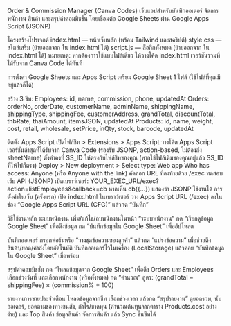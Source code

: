 Order & Commission Manager (Canva Codes)
เว็บแอปสำหรับบันทึกออเดอร์ จัดการพนักงาน สินค้า และสรุปค่าคอมมิชชั่น โดยเชื่อมต่อ Google Sheets ผ่าน Google Apps Script (JSONP)

โครงสร้างโปรเจกต์
index.html — หน้าเว็บหลัก (พร้อม Tailwind และสคริปต์)
style.css — สไตล์เสริม (ย้ายออกจาก  ใน index.html ได้)
script.js — ล็อกิกทั้งหมด (ย้ายออกจาก  ใน index.html ได้)
หมายเหตุ: หากต้องการใช้แบบไฟล์เดียว ให้วางโค้ด index.html เวอร์ชันรวมที่ได้รับจาก Canva Code ได้ทันที

การตั้งค่า Google Sheets และ Apps Script
เตรียม Google Sheet 1 ไฟล์ (ใช้ไฟล์ที่คุณมีอยู่แล้วก็ได้)

สร้าง 3 ชีท:
Employees: id, name, commission, phone, updatedAt
Orders: orderNo, orderDate, customerName, adminName, shippingName, shippingType, shippingFee, customerAddress, grandTotal, discountTotal, thbRate, thaiAmount, itemsJSON, updatedAt
Products: id, name, weight, cost, retail, wholesale, setPrice, inQty, stock, barcode, updatedAt

ติดตั้ง Apps Script
เปิดไฟล์ชีท > Extensions > Apps Script
วางโค้ด Apps Script เวอร์ชันล่าสุดที่ได้รับจาก Canva Code (รองรับ JSONP, action-based, ไม่ต้องส่ง sheetName)
ตั้งค่าคงที่ SS_ID ให้ตรงกับไฟล์ชีทของคุณ (หากใช้ไฟล์เดิมของคุณอยู่แล้ว SS_ID ที่ให้ไปก็ตรง)
Deploy > New deployment > Select type: Web app
Who has access: Anyone (หรือ Anyone with the link)
คัดลอก URL ที่ลงท้ายด้วย /exec
ทดสอบเว็บ API (JSONP)
เปิดเบราว์เซอร์: YOUR_EXEC_URL/exec?action=listEmployees&callback=cb
หากเห็น cb({...}) แสดงว่า JSONP ใช้งานได้
การตั้งค่าในเว็บ (ครั้งแรก)
เปิด index.html ในเบราว์เซอร์
วาง Apps Script URL (/exec) ลงในช่อง “Google Apps Script URL (CFG)” แล้วกด “บันทึก”

วิธีใช้งานหลัก
ระบบพนักงาน
เพิ่ม/แก้ไข/ลบพนักงานในหน้า “ระบบพนักงาน”
กด “เรียกดูข้อมูล Google Sheet” เพื่อดึงข้อมูล
กด “บันทึกข้อมูลใน Google Sheet” เพื่ออัปโหลด

บันทึกออเดอร์
กรอกฟอร์มหรือ “วางชุดข้อความของลูกค้า” แล้วกด “แปรงข้อความ” เพื่อช่วยดึงสินค้า/ยอด/ค่าส่งโดยอัตโนมัติ
บันทึกออเดอร์ไว้ในเครื่อง (LocalStorage) แล้วค่อย “บันทึกข้อมูลใน Google Sheet” เมื่อพร้อม

สรุปค่าคอมมิชชั่น
กด “โหลดข้อมูลจาก Google Sheet” เพื่อดึง Orders และ Employees
เลือกช่วงวันที่ และเลือกพนักงาน (หรือทั้งหมด)
กด “คำนวณ”
สูตร: (grandTotal − shippingFee) × (commission% ÷ 100)

รายงานการขายประจำเดือน
โหลดข้อมูลจากชีท
เลือกช่วงเวลา แล้วกด “สรุปรายงาน”
ดูยอดรวม, นับออเดอร์, ยอดตามช่องทางขนส่ง, กำไร/ขาดทุน (คำนวณต้นทุนจากตาราง Products.cost อย่างง่าย) และ Top สินค้า
ข้อมูลสินค้า
จัดการสินค้า แล้ว Sync ขึ้นชีทได้
